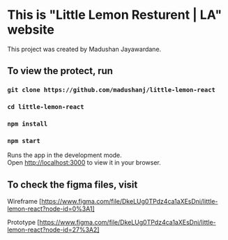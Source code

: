 # This is "Little Lemon Resturent | LA" website

This project was created by Madushan Jayawardane.

## To view the protect, run

### `git clone https://github.com/madushanj/little-lemon-react`

### `cd little-lemon-react`

### `npm install`

### `npm start`

Runs the app in the development mode.\
Open [http://localhost:3000](http://localhost:3000) to view it in your browser.

## To check the figma files, visit

Wireframe
[https://www.figma.com/file/DkeLUg0TPdz4ca1aXEsDni/little-lemon-react?node-id=0%3A1]

Prototype
[https://www.figma.com/file/DkeLUg0TPdz4ca1aXEsDni/little-lemon-react?node-id=27%3A2]
